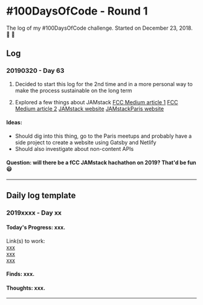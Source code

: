 # #100DaysOfCode - Round 1

The log of my #100DaysOfCode challenge. Started on December 23, 2018. :santa: :christmas_tree:

## Log

### 20190320 - Day 63

1. Decided to start this log for the 2nd time and in a more personal way to make the process sustainable on the long term

1. Explored a few things about JAMstack
[FCC Medium article 1](https://medium.freecodecamp.org/freecodecamp-is-hosting-a-free-hackathon-at-github-in-san-francisco-and-an-online-hackathon-too-2078088df278)
[FCC Medium article 2](https://medium.freecodecamp.org/winners-from-the-2018-freecodecamp-jamstack-hackathon-at-github-2a39bd1db878)
[JAMstack website](https://jamstack.org/)
[JAMstackParis website](https://jamstack.paris/)

#### Ideas: 
* Should dig into this thing, go to the Paris meetups and probably have a side project to create a website using Gatsby and Netlify
* Should also investigate about non-content APIs

#### Question: will there be a fCC JAMstack hachathon on 2019? That'd be fun :smiley:




---

## Daily log template

### 2019xxxx - Day xx

#### Today's Progress: xxx.

Link(s) to work:  
[xxx](#)  
[xxx](#)  
[xxx](#)  

#### Finds: xxx.

#### Thoughts: xxx.

---
